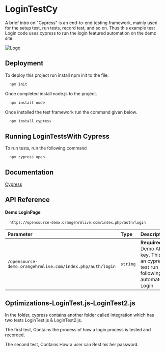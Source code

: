 
# LoginTestCy 

A brief intro on "Cypress" is an end-to-end testing framework, mainly used for the setup test, run tests, record test, and so on. Thus this example test Login code uses cypress to run the login featured automation on the demo site.


![Logo](https://www.cypress.io/static/33498b5f95008093f5f94467c61d20ab/59c46/cypress-logo.webp)


## Deployment

To deploy this project run install npm init to the file. 
```bash
  npm init
```
Once completed install node.js to the project. 
```bash
  npm install node
```
Once installed the test framework run the command given below. 
```bash
  npm install cypress
```

## Running LoginTestsWith Cypress

To run tests, run the following command

```bash
  npx cypress open
```


## Documentation

[Cypress](https://docs.cypress.io/guides/overview/why-cypress)


## API Reference

#### Demo LoginPage

```http
  https://opensource-demo.orangehrmlive.com/index.php/auth/login
```

| Parameter | Type     | Description                |
| :-------- | :------- | :------------------------- |
| `/opensource-demo.orangehrmlive.com/index.php/auth/login` | `string` | **Required**. Demo API key, This is an cypress test run following automated Login |


## Optimizations-LoginTest.js-LoginTest2.js
In the folder, cypress contains another folder called integration which has two tests  LoginTest.js & LoginTest2.js.

The first test, Contains the process of how a login process is tested and recorded.

The second test, Contains How a user can Rest his her password.


